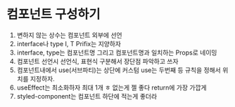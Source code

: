 # 컴포넌트 구성하기

1. 변하지 않는 상수는 컴포넌트 외부에 선언
2. interface나 type I, T Prifix는 지양하자
3. interface, type는 컴포넌트명 그리고 컴포넌트명과 일치하는 Props로 네이밍
4. 컴포넌트 선언시 선언식, 표현식 구분해서 장단점 파악하고 쓰자
5. 컴포넌트내에서 use(서브파티)는 상단에 커스텀 use는 두번째 등 규칙을 정해서 위치를 지정하자.
6. useEffect는 최소화하자 최대 1개 ㅎ 없는게 젤 좋다 return에 가장 가깝게
7. styled-component는 컴포넌트 하단에 적는게 좋더라
